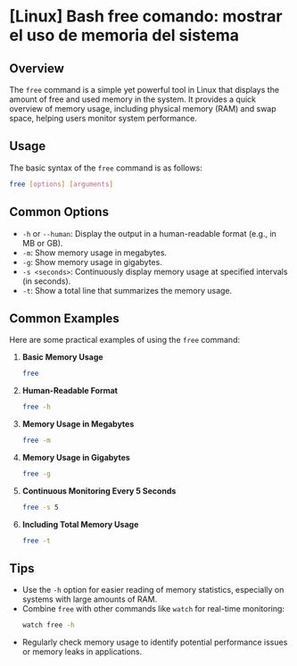 # [Linux] Bash free comando: mostrar el uso de memoria del sistema

## Overview
The `free` command is a simple yet powerful tool in Linux that displays the amount of free and used memory in the system. It provides a quick overview of memory usage, including physical memory (RAM) and swap space, helping users monitor system performance.

## Usage
The basic syntax of the `free` command is as follows:

```bash
free [options] [arguments]
```

## Common Options
- `-h` or `--human`: Display the output in a human-readable format (e.g., in MB or GB).
- `-m`: Show memory usage in megabytes.
- `-g`: Show memory usage in gigabytes.
- `-s <seconds>`: Continuously display memory usage at specified intervals (in seconds).
- `-t`: Show a total line that summarizes the memory usage.

## Common Examples
Here are some practical examples of using the `free` command:

1. **Basic Memory Usage**
   ```bash
   free
   ```

2. **Human-Readable Format**
   ```bash
   free -h
   ```

3. **Memory Usage in Megabytes**
   ```bash
   free -m
   ```

4. **Memory Usage in Gigabytes**
   ```bash
   free -g
   ```

5. **Continuous Monitoring Every 5 Seconds**
   ```bash
   free -s 5
   ```

6. **Including Total Memory Usage**
   ```bash
   free -t
   ```

## Tips
- Use the `-h` option for easier reading of memory statistics, especially on systems with large amounts of RAM.
- Combine `free` with other commands like `watch` for real-time monitoring:
  ```bash
  watch free -h
  ```
- Regularly check memory usage to identify potential performance issues or memory leaks in applications.